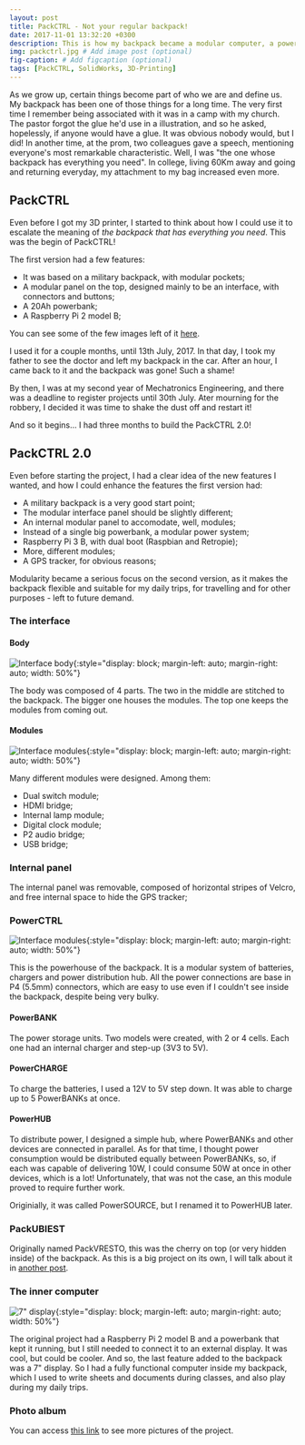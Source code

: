 ```yaml
---
layout: post
title: PackCTRL - Not your regular backpack!
date: 2017-11-01 13:32:20 +0300
description: This is how my backpack became a modular computer, a powerful powerbank, a clock, a video game, and more... # Add post description (optional)
img: packctrl.jpg # Add image post (optional)
fig-caption: # Add figcaption (optional)
tags: [PackCTRL, SolidWorks, 3D-Printing]
---
```

As we grow up, certain things become part of who we are and define us. My backpack has been one of those things for a long time. The very first time I remember being associated with it was in a camp with my church. The pastor forgot the glue he'd use in a illustration, and so he asked, hopelessly, if anyone would have a glue. It was obvious nobody would, but I did! In another time, at the prom, two colleagues gave a speech, mentioning everyone's most remarkable characteristic. Well, I was "the one whose backpack has everything you need". In college, living 60Km away and going and returning everyday, my attachment to my bag increased even more.


## PackCTRL

Even before I got my 3D printer, I started to think about how I could use it to escalate the meaning of _the backpack that has everything you need_. This was the begin of PackCTRL!

The first version had a few features:
- It was based on a military backpack, with modular pockets;
- A modular panel on the top, designed mainly to be an interface, with connectors and buttons;
- A 20Ah powerbank;
- A Raspberry Pi 2 model B;

You can see some of the few images left of it [here](https://drive.google.com/open?id=1K1b8sHzvvxO1ia3-Cx-GRick6MSFG50Y).

I used it for a couple months, until 13th July, 2017. In that day, I took my father to see the doctor and left my backpack in the car. After an hour, I came back to it and the backpack was gone! Such a shame!

By then, I was at my second year of Mechatronics Engineering, and there was a deadline to register projects until 30th July. Ater mourning for the robbery, I decided it was time to shake the dust off and restart it!

And so it begins... I had three months to build the PackCTRL 2.0!


## PackCTRL 2.0

Even before starting the project, I had a clear idea of the new features I wanted, and how I could enhance the features the first version had:

- A military backpack is a very good start point;
- The modular interface panel should be slightly different;
- An internal modular panel to accomodate, well, modules;
- Instead of a single big powerbank, a modular power system;
- Raspberry Pi 3 B, with dual boot (Raspbian and Retropie);
- More, different modules;
- A GPS tracker, for obvious reasons;

Modularity became a serious focus on the second version, as it makes the backpack flexible and suitable for my daily trips, for travelling and for other purposes - left to future demand.


### The interface
#### Body

![Interface body]({{site.baseurl}}/assets/img/packctrl-toppanel.jpg){:style="display: block; margin-left: auto; margin-right: auto; width: 50%"}

The body was composed of 4 parts. The two in the middle are stitched to the backpack. The bigger one houses the modules. The top one keeps the modules from coming out.


#### Modules

![Interface modules]({{site.baseurl}}/assets/img/packctrl-topmodules.jpg){:style="display: block; margin-left: auto; margin-right: auto; width: 50%"}

Many different modules were designed. Among them:
- Dual switch module;
- HDMI bridge;
- Internal lamp module;
- Digital clock module;
- P2 audio bridge;
- USB bridge;


### Internal panel
The internal panel was removable, composed of horizontal stripes of Velcro, and free internal space to hide the GPS tracker;


### PowerCTRL

![Interface modules]({{site.baseurl}}/assets/img/packctrl-powerctrl.jpg){:style="display: block; margin-left: auto; margin-right: auto; width: 50%"}

This is the powerhouse of the backpack. It is a modular system of batteries, chargers and power distribution hub. All the power connections are base in P4 (5.5mm) connectors, which are easy to use even if I couldn't see inside the backpack, despite being very bulky.


#### PowerBANK
The power storage units. Two models were created, with 2 or 4 cells. Each one had an internal charger and step-up (3V3 to 5V).


#### PowerCHARGE
To charge the batteries, I used a 12V to 5V step down. It was able to charge up to 5 PowerBANKs at once.

#### PowerHUB
To distribute power, I designed a simple hub, where PowerBANKs and other devices are connected in parallel. As for that time, I thought power consumption would be distributed equally between PowerBANKs, so, if each was capable of delivering 10W, I could consume 50W at once in other devices, which is a lot! Unfortunately, that was not the case, an this module proved to require further work.

Originially, it was called PowerSOURCE, but I renamed it to PowerHUB later.


### PackUBIEST

Originally named PackVRESTO, this was the cherry on top (or very hidden inside) of the backpack. As this is a big project on its own, I will talk about it in [another post]({{site.baseurl}}/_posts\2017-11-02-packubiest-a-gps-tracker-for-my-backpack.markdown).

### The inner computer

![7" display]({{site.baseurl}}/assets/img/packctrl-display.jpg){:style="display: block; margin-left: auto; margin-right: auto; width: 50%"}

The original project had a Raspberry Pi 2 model B and a powerbank that kept it running, but I still needed to connect it to an external display. It was cool, but could be cooler. And so, the last feature added to the backpack was a 7" display. So I had a fully functional computer inside my backpack, which I used to write sheets and documents during classes, and also play during my daily trips.


### Photo album

You can access [this link](https://drive.google.com/open?id=1KmL9Xzy1TrMzQYvCjhJEe7H3BLjo6xMi)  to see more pictures of the project.

